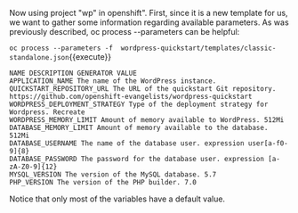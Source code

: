 Now using project "wp" in openshift".
First, since it is a new template for us, we want to gather some information regarding available parameters. As was previously described, oc process --parameters can be helpful:


`oc process --parameters -f  wordpress-quickstart/templates/classic-standalone.json`{{execute}}

```
NAME DESCRIPTION GENERATOR VALUE
APPLICATION_NAME The name of the WordPress instance.
QUICKSTART_REPOSITORY_URL The URL of the quickstart Git repository. https://github.com/openshift-evangelists/wordpress-quickstart
WORDPRESS_DEPLOYMENT_STRATEGY Type of the deployment strategy for Wordpress. Recreate
WORDPRESS_MEMORY_LIMIT Amount of memory available to WordPress. 512Mi
DATABASE_MEMORY_LIMIT Amount of memory available to the database. 512Mi
DATABASE_USERNAME The name of the database user. expression user[a-f0-9]{8}
DATABASE_PASSWORD The password for the database user. expression [a-zA-Z0-9]{12}
MYSQL_VERSION The version of the MySQL database. 5.7
PHP_VERSION The version of the PHP builder. 7.0
```

Notice that only most of the variables have a default value.